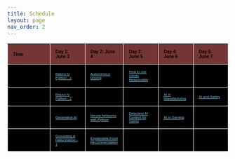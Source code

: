 ```yaml
---
title: Schedule
layout: page
nav_order: 2
---
```

<head>
  <meta charset="UTF-8">
  <meta name="viewport" content="width=device-width, initial-scale=1.0">
  <style>
    table {
    width: 100%;
    border-collapse: collapse;
    /* border-radius: 10px; */ /* Rounded corners */
    overflow: hidden; /* Ensure rounded corners appear properly */
    /* box-shadow: 0 0 10px rgba(0, 0, 0, 0.1); */ /* Drop shadow for a raised effect */
    font-family: Arial, sans-serif;
    background-color: #000; /* Dark gray background */
    color: black; /* White text */
    }
    td a:link {color: #87CEEB; /* Original link color */}
    td a:visited {color: pink; /* Original visited link color */}
    th, td {padding: 12px; text-align: left; border-right: 1px solid white; /* Vertical lines between columns */}
    th:first-child, td:first-child {border-left: 1px solid white; /* Vertical line at the beginning */}
    th {background-color: #733635; /* Darker gray background for headers */}
    tbody tr:hover {background-color: #444; /* Slightly lighter gray background on hover */}
    /* Set widths for each column */
    th:nth-child(1), td:nth-child(1) {width: 20%;}
    th:nth-child(2),
    td:nth-child(2),
    th:nth-child(3),
    td:nth-child(3),
    th:nth-child(4),
    td:nth-child(4),
    th:nth-child(5),
    td:nth-child(5),
    th:nth-child(6),
    td:nth-child(6) {width: 16%;}
    thead {font-size: 10px;}
    tr {border-bottom: 1px solid white;}
    td {font-size: 8px;}
    /* Responsive design for smaller screens */
    @media screen and (max-width: 600px) {
        th, td {padding: 8px;}
    }
  </style>
</head>
<div>
    <table>
        <thead>
            <tr>
                <th>Time</th>
                <th>Day 1: June 3</th>
                <th>Day 2: June 4</th>
                <th>Day 3: June 5</th>
                <th>Day 4: June 6</th>
                <th>Day 5: June 7</th>
            </tr>
        </thead>
        <tbody>
            <tr>
                <td>Session 1 (9:15 am - 10:30 am)</td>
                <td><a href="http://tiny.cc/python-basics">Basics to Python - 1</a></td>
                <td><a href="https://drive.google.com/file/d/1oy7Fj0hY0M3PMDHctTiKYIhNSZ0zwRVz/view?usp=sharing">Autonomous Driving</a></td>
                <td><a href="https://docs.google.com/presentation/d/1f3btoVbry7jw5i1cHd9MCcaJM5wIGrRx43tqozDlaLk/edit?usp=sharing">How to use GenAI Responsibly</a></td>
                <td>Industry Visit</td>
                <td>Correlation vs Causality</td>
            </tr>
            <tr>
                <td>Session 2 (10:40 am - 11:55 am)</td>
                <td><a href="https://colab.research.google.com/drive/1ZvQwnJQAH5MKB4-o91H2c6s-K4xcJqfk?usp=sharing">Basics to Python - 2</a></td>
                <td>Grounding & Hallucination - 2</td>
                <td>Web app with ChatGPT - 1</td>
                <td><a href="https://docs.google.com/presentation/d/11HsoRNKiy6FIarwJeiEXKnXFbRdiVPbky-olkKcRjYo/edit#slide=id.p">AI in Manufacturing</a></td>
                <td><a href="https://emailsc-my.sharepoint.com/:p:/r/personal/nadimuthuv_sc_edu/Documents/Day%205_Session%202_AI%20Safety.pptx?d=w9ac51ce8b29e45069847618f71215561&csf=1&web=1&e=nfFJNv">AI and Safety</a></td>
            </tr>
            <tr>
                <td>Session 3 (12:20 pm - 1:35 pm)</td>
                <td><a href="https://docs.google.com/presentation/d/1WxyWzCS4FPMch1PrNBNRfUAg0jz4xi8bp1kSQDTXQcY/edit?usp=sharing">Generative AI</a></td>
                <td><a href="https://docs.google.com/presentation/d/19uw4iJ7d0tjpk7Aj8BhELVtO_AvrMYwDS3sst4t-g2Q/edit?usp=sharing">Neural Networks with Python</a></td>
                <td><a href="https://docs.google.com/presentation/d/1yD_uDQHGfBQ8IukkubFULxn51GHKxvc9GQ_es750ilU/edit?usp=sharing">Detecting AI Content for Safety</a></td>
                <td><a href="https://drive.google.com/file/d/1eVvVuTqhVlKuo7fOPTOXiKLvkYsazchM/view?usp=sharing">AI in Gaming</a></td>
                <td>None</td>
            </tr>
            <tr>
                <td>Session 4 (1:45 pm - 3:00 pm)</td>
                <td><a href="https://www.canva.com/design/DAGGuZ0kgV8/JKhxu6e8te-WTndPtnLx6g/edit?utm_content=DAGGuZ0kgV8&utm_campaign=designshare&utm_medium=link2&utm_source=sharebutton">Grounding & Hallucination - 1</a></td>
                <td><a href="https://docs.google.com/presentation/d/12bXQ36VztMtHSwCd0V7lHy7q9cBxie8uoKIceGepvDI/edit?usp=sharing">Explainable Food Recommendation</a></td>
                <td>Web app with ChatGPT</td>
                <td>Using Analogy in Education</td>
                <td>None</td>
            </tr>
        </tbody>
    </table>
</div>


<!-- {%- assign start_epoch = site.data.schedule.start_date | date: '%s' -%}
{%- assign end_epoch = site.data.schedule.end_date | date: '%s' -%}
{%- assign seconds_in_day = 60 | times: 60 | times: 24 -%}
{%- assign start_days_epoch = start_epoch | divided_by: seconds_in_day -%}
{%- assign end_days_epoch = end_epoch | divided_by: seconds_in_day -%}
{%- assign valid_dates = "" | split: "" -%}
{%- for days_epoch in (start_days_epoch..end_days_epoch)-%}
  {%- assign date = days_epoch | times: seconds_in_day -%}
  {%- assign day_of_week = date | date: '%w' -%}
  {%- if site.data.schedule.class_days contains day_of_week -%}
    {%- assign valid_dates = valid_dates | push: date -%}
  {%- endif -%}
{%- endfor -%}

{%- comment -%}
  - Manually add any extra days we need to appear on the schedule.
  - Use extra_days in schedule.yml to control this.
{%- endcomment -%}
{%- for item in site.data.schedule.extra_days -%}
  {%- assign extra_day_epoch = item.date | date: '%s' | plus: 0 -%}
  {%- assign valid_dates = valid_dates | push: extra_day_epoch -%}
{%- endfor -%}

{%- comment -%}
  Sort days and group into weeks.
  sorted_dates is an array, where each element is a hash with three fields:
    - "name" is the week number (between 1 and 52)
    - "items" is an array of days we'll display in that week (in Unix time)
    - "size" is the number of days we'll display in that week
{%- endcomment -%}
{%- assign sorted_dates = valid_dates | sort | group_by_exp: "it", "it | date: '%U'" -%}

<div>
  <table>
    {%- comment -%}
      - Table header.
      - Use schedule.yml to change table widths.
    {%- endcomment -%}
    <thead>
      <th style="width:{{ site.data.schedule.week_width }}">Wk.</th>
      <th style="width:{{ site.data.schedule.date_width }}">Date</th>
      <th style="width:{{ site.data.schedule.lecture_width }}">Lecture<br>(<a href="{{ site.links.lecture }}">Zoom</a>)</th>
      <th style="width:{{ site.data.schedule.readings_width }}">Readings</th>
      <th style="width:{{ site.data.schedule.discussion_width }}">Discussion<br></th>
      <th style="width:{{ site.data.schedule.lab_width }}">Lab</th>
      <th style="width:{{ site.data.schedule.homework_width }}">Homework</th>
      <th style="width:{{ site.data.schedule.project_width }}">Project</th>
    </thead>

    {%- comment -%}
      Table body.
      - Fill in assignment names/links in lecture.yml, readings.yml,
        discussion.yml, lab.yml, and project.yml, not here.
      - In this code, we have five categories: lecture, discussion, readings,
        lab, and project. The code for rendering each column here
        is identical; the code for filling in the content of each column
        can be found in lecture.html, readings.html, discussion.html,
        lab.html, and project.html.
      - For each category/column, we keep track of three counters, which
        are described below.
    {%- endcomment -%}
    <tbody>

    {%- comment -%}
      - Initialize the index counters.
      - This indicates the next element in the yml array to be rendered.
      - You should not need to change or care about these.
    {%- endcomment -%}
    {%- assign survey_index = 0 -%}
    {%- assign lecture_index = 0 -%}
    {%- assign readings_index = 0 -%}
    {%- assign discussion_index = 0 -%}
    {%- assign lab_index = 0 -%}
    {%- assign homework_index = 0 -%}
    {%- assign project_index = 0 -%}

    {%- comment -%}
      - Initialize the rowspan counters.
      - For multi-row boxes (e.g. projects that span several weeks), we need to keep
        track of how many rows we need to skip before rendering another box.
      - You should not need to change or care about these.
    {%- endcomment -%}
    {%- assign lecture_rowspan = 0 -%}
    {%- assign readings_rowspan = 0 -%}
    {%- assign discussion_rowspan = 0 -%}
    {%- assign lab_rowspan = 0 -%}
    {%- assign homework_rowspan = 0 -%}
    {%- assign project_rowspan = 0 -%}

    {%- comment -%}
      - Initialize the number counters.
      - Each category/column contains a numbered list, and we automatically
        count upwards in this code. (For example, the lecture numbers are
        automatically generated in this code.)
      - Because not all elements in the yml array need to be numbered
        (e.g. "no lecture" days shouldn't add to the lecture number),
        the number ends up being different from the index counter above.
      - You can adjust the starting number (e.g. should we start at HW0 or
        HW1?) by editing the starting_number config variables in schedule.yml.
    {%- endcomment -%}
    {%- assign lecture_number = site.data.schedule.starting_lecture_number -%}
    {%- assign readings_number = site.data.schedule.starting_readings_number -%}
    {%- assign discussion_number = site.data.schedule.starting_discussion_number -%}
    {%- assign lab_number = site.data.schedule.starting_lab_number -%}
    {%- assign homework_number = site.data.schedule.starting_homework_number -%}
    {%- assign project_number = site.data.schedule.starting_project_number -%}

    {%- comment -%}
      - These are the default rowspans we assume if you don't provide one in
        the yml file.
      - See schedule.yml for more information on what these are, and to modify them.
    {%- endcomment -%}
    {%- assign default_lecture_rowspan = site.data.schedule.default_lecture_rowspan -%}
    {%- assign default_readings_rowspan = site.data.schedule.default_readings_rowspan -%}
    {%- assign default_discussion_rowspan = site.data.schedule.default_discussion_rowspan -%}
    {%- assign default_lab_rowspan = site.data.schedule.default_lab_rowspan -%}
    {%- assign default_homework_rowspan = site.data.schedule.default_homework_rowspan -%}
    {%- assign default_project_rowspan = site.data.schedule.default_project_rowspan -%}

    {%- for week in sorted_dates -%}

      {%- comment -%}
        - Since our for loop is iterating through weeks, we'll use the for
          loop's index to figure out which week we're in.
        - In Jekyll, forloop.index0 starts counting at 0, and forloop.index
          starts counting at 1. We use forloop.index0 if we want to count
          starting with Week 0, and forloop.index if we want to count starting
          with Week 1.
        - You can adjust whether the first week of class is Week 0 or Week 1
          by editing starting_week_number in schedule.yml.
      {%- endcomment -%}
      {%- if site.data.schedule.starting_week_number == '0' -%}
        {%- assign week_number = forloop.index0 -%}
      {%- else -%}
        {%- assign week_number = forloop.index -%}
      {%- endif -%}


      {%- comment -%}
        - This is how we get alternating colors per week.
        - This code is tied to the loop iterating through weeks, so we can
          currently only support alternating colors per week.
        - To change the shading color, edit td.is-even in _sass/custom/custom.scss.
        - The first week is light-colored. If you absolutely must make the first
          week shaded, change forloop.index to forloop.index0 just below this line.
      {%- endcomment -%}
      {%- assign is_even_mod = forloop.index | modulo:2 -%}
      {%- if is_even_mod == 0 -%}
        {%- assign is_even = "is-even" -%}
      {%- else -%}
        {%- assign is_even = "" -%}
      {%- endif -%}

      {%- comment -%}
        - In a given week, iterate through all the days in that week.
      {%- endcomment -%}
      {%- for day in week.items -%}
      <tr>
        {%- comment -%}
          - Render the week number column.
          - We use forloop.first to render the week number only once per week.
          - We use the "size" field of the week hash to see how many days we're
            going to display in the week, which tells us how many rows the week
            number needs to span.
          - We use the "name" field of the week hash to give us a unique week
            number (between 1 and 52), which gives each week number box a unique
            id, and thus allows us to implement the "jump to current week"
            functionality.
        {%- endcomment -%}
        {%- if forloop.first -%}
          {%- assign survey_element = site.data.weekly_surveys.weekly_surveys[survey_index] -%}
          <td class="{{ is_even }} week" rowspan="{{ week.size }}" id="week-{{ week.name }}">
            {{ week_number }}
            {%- unless survey_element.no_survey -%}
              <br>
              {%- if survey_element.link != nil -%}
                <a href="{{ survey_element.link }}">Survey</a>
              {%- else -%}
                <a class="disabled">Survey</a>
              {%- endif -%}
            {%- endunless -%}
          </td>
          {%- assign survey_index = survey_index | plus:1 -%}
        {%- endif -%}

        {%- comment -%}
          - Render the date column.
          - The percent formatters determine how the date is displayed.
            See this link for what percent formatters are available:
            https://shopify.github.io/liquid/filters/date/
          - The border-hack exists because Just the Docs is very dumb
            and insists on clearing borders when td:first-of-type. This affects
            the date column only, and hopefully this hack doesn't require any
            touching to keep working (it just re-adds the border back).
        {%- endcomment -%}
        <td class="{{ is_even }} border-hack">{{ day | date: '%a<br>%b %d' }}</td>

        {%- comment -%}
          - There are four chunks of code below this, for rendering the
            lecture/readings/discussion/lab/project columns. For
            simplicity, the chunks of code are identical (only swapping
            out the column names); I highly recommend not changing one
            of them individually. If you want to customize a column, you
            should be doing that in lecture.html, discussion.html,
            lab.html, or project.html.
          - In each chunk, we check if the rowspan counter has hit 0.
            If so, then it's time to render a new box.
            - Using the index counter, we access the next element in the
              yml file for rendering.
            - If the element in the yml file has a custom rowspan, we note that.
              Otherwise, we use the default rowspan.
            - Now we render a new box by using one of the _includes. We pass in:
                - element: The data from the yml file
                - number: The number counter from this code
                - rowspan: The rowspan (custom or default) from this code
                - is_even: The alternating color setting from this code
            - We reset the rowspan counter to start counting down from the new
              rowspan, so that when we hit 0, we'll render the next box.
            - We increment the index counter so that we can render the next
              element in the yml array next time.
            - If the "nonumber" field is True in the yml for this element, then
              we don't increment the number counter. (e.g. if we have a box with
              "no lecture", we don't need to increment the lecture number).
          - If the rowspan counter did not hit 0, we just decrement the rowspan
            counter and keep looping through days/weeks until it's time to render
            a new box.
        {%- endcomment -%}

        {%- comment -%}
          - Render the lecture column.
          - For simplicity, the code for each column should be kept identical (only
            swapping out the column names.
        {%- endcomment -%}
        {%- if lecture_rowspan == 0 -%}
          {%- assign lecture_element = site.data.lectures.lectures[lecture_index] -%}
          {%- if lecture_element.rowspan -%}
            {%- assign new_rowspan = lecture_element.rowspan -%}
          {%- else -%}
            {%- assign new_rowspan = default_lecture_rowspan -%}
          {%- endif -%}
          {%- include lecture.html element=lecture_element number=lecture_number rowspan=new_rowspan is_even=is_even classes=lecture_element.classes  -%}
          {%- assign lecture_rowspan = new_rowspan | plus:-1 -%}
          {%- assign lecture_index = lecture_index | plus:1 -%}
          {%- unless lecture_element.nonumber -%}
            {%- assign lecture_number = lecture_number | plus:1 -%}
          {%- endunless -%}
        {%- else -%}
          {%- assign lecture_rowspan = lecture_rowspan | plus:-1 -%}
        {%- endif -%}

        {%- comment -%}
          - Render the readings column.
          - For simplicity, the code for each column should be kept identical (only
            swapping out the column names.
          - Slightly breaking my own rule here by using lectures.yml, as keeping
            readings/lectures together feels more natural. TODO: might clean this later.
        {%- endcomment -%}
        {%- if readings_rowspan == 0 -%}
          {%- assign lecture_element = site.data.lectures.lectures[readings_index] -%}
          {%- assign readings_element = lecture_element.readings -%}
          {%- if lecture_element.rowspan -%}
            {%- assign new_rowspan = lecture_element.rowspan -%}
          {%- else -%}
            {%- assign new_rowspan = default_readings_rowspan -%}
          {%- endif -%}
          {%- include readings.html element=readings_element number=readings_number rowspan=new_rowspan is_even=is_even  -%}
          {%- assign readings_rowspan = new_rowspan | plus:-1 -%}
          {%- assign readings_index = readings_index | plus:1 -%}
          {%- unless lecture_element.nonumber -%}
            {%- assign readings_number = readings_number | plus:1 -%}
          {%- endunless -%}
        {%- else -%}
          {%- assign readings_rowspan = readings_rowspan | plus:-1 -%}
        {%- endif -%}

        {%- comment -%}
          - Render the discussion column.
          - For simplicity, the code for each column should be kept identical (only
            swapping out the column names.
        {%- endcomment -%}
        {%- if discussion_rowspan == 0 -%}
          {%- assign discussion_element = site.data.discussions.discussions[discussion_index] -%}
          {%- if discussion_element.rowspan -%}
            {%- assign new_rowspan = discussion_element.rowspan -%}
          {%- else -%}
            {%- assign new_rowspan = default_discussion_rowspan -%}
          {%- endif -%}
          {%- include discussion.html element=discussion_element number=discussion_number rowspan=new_rowspan is_even=is_even -%}
          {%- assign discussion_rowspan = new_rowspan | plus:-1 -%}
          {%- assign discussion_index = discussion_index | plus:1 -%}
          {%- unless discussion_element.nonumber -%}
            {%- assign discussion_number = discussion_number | plus:1 -%}
          {%- endunless -%}
        {%- else -%}
          {%- assign discussion_rowspan = discussion_rowspan | plus:-1 -%}
        {%- endif -%}

        {%- comment -%}
          - Render the lab column.
          - For simplicity, the code for each column should be kept identical (only
            swapping out the column names.
        {%- endcomment -%}
        {%- if lab_rowspan == 0 -%}
          {%- assign lab_element = site.data.labs.labs[lab_index] -%}
          {%- if lab_element.rowspan -%}
            {%- assign new_rowspan = lab_element.rowspan -%}
          {%- else -%}
            {%- assign new_rowspan = default_lab_rowspan -%}
          {%- endif -%}
          {%- include lab.html element=lab_element number=lab_number rowspan=new_rowspan is_even=is_even  -%}
          {%- assign lab_rowspan = new_rowspan | plus:-1 -%}
          {%- assign lab_index = lab_index | plus:1 -%}
          {%- unless lab_element.nonumber -%}
            {%- assign lab_number = lab_number | plus:1 -%}
          {%- endunless -%}
        {%- else -%}
          {%- assign lab_rowspan = lab_rowspan | plus:-1 -%}
        {%- endif -%}

        {%- comment -%}
          - Render the homework column.
          - For simplicity, the code for each column should be kept identical (only
            swapping out the column names.
        {%- endcomment -%}
        {%- if homework_rowspan == 0 -%}
          {%- assign homework_element = site.data.homeworks.homeworks[homework_index] -%}
          {%- if homework_element.rowspan -%}
            {%- assign new_rowspan = homework_element.rowspan -%}
          {%- else -%}
            {%- assign new_rowspan = default_homework_rowspan -%}
          {%- endif -%}
          {%- include homework.html element=homework_element number=homework_number rowspan=new_rowspan is_even=is_even  -%}
          {%- assign homework_rowspan = new_rowspan | plus:-1 -%}
          {%- assign homework_index = homework_index | plus:1 -%}
          {%- unless homework_element.nonumber -%}
            {%- assign homework_number = homework_number | plus:1 -%}
          {%- endunless -%}
        {%- else -%}
          {%- assign homework_rowspan = homework_rowspan | plus:-1 -%}
        {%- endif -%}

        {%- comment -%}
          - Render the project column.
          - For simplicity, the code for each column should be kept identical (only
            swapping out the column names.
        {%- endcomment -%}
        {%- if project_rowspan == 0 -%}
          {%- assign project_element = site.data.projects.projects[project_index] -%}
          {%- if project_element.rowspan -%}
            {%- assign new_rowspan = project_element.rowspan -%}
          {%- else -%}
            {%- assign new_rowspan = default_project_rowspan -%}
          {%- endif -%}
          {%- include project.html element=project_element number=project_number rowspan=new_rowspan is_even=is_even  -%}
          {%- assign project_rowspan = new_rowspan | plus:-1 -%}
          {%- assign project_index = project_index | plus:1 -%}
          {%- unless project_element.nonumber -%}
            {%- assign project_number = project_number | plus:1 -%}
          {%- endunless -%}
        {%- else -%}
          {%- assign project_rowspan = project_rowspan | plus:-1 -%}
        {%- endif -%}

      </tr>
      {%- endfor -%}
    {%- endfor -%}
    </tbody>
  </table>
</div> -->
